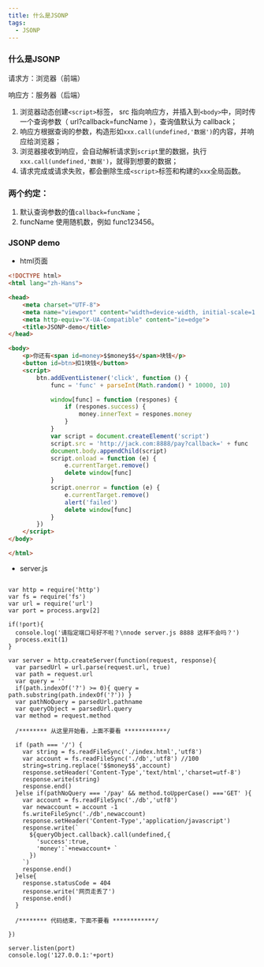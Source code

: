 ```yaml
---
title: 什么是JSONP
tags:
  - JSONP
---
```


### 什么是JSONP

请求方：浏览器（前端）

响应方：服务器（后端）

1. 浏览器动态创建`<script>`标签， src 指向响应方，并插入到`<body>`中，同时传一个查询参数（ url?callback=funcName ），查询值默认为 callback；
2. 响应方根据查询的参数，构造形如`xxx.call(undefined,'数据')`的内容，并响应给浏览器；
3. 浏览器接收到响应，会自动解析请求到`script`里的数据，执行`xxx.call(undefined,'数据')`，就得到想要的数据；
4. 请求完成或请求失败，都会删除生成`<script>`标签和构建的`xxx`全局函数。
<!-- more -->

### 两个约定：

1. 默认查询参数的值`callback=funcName`；
2. funcName 使用随机数，例如 func123456。

### JSONP demo

- html页面

```html
<!DOCTYPE html>
<html lang="zh-Hans">

<head>
    <meta charset="UTF-8">
    <meta name="viewport" content="width=device-width, initial-scale=1.0">
    <meta http-equiv="X-UA-Compatible" content="ie=edge">
    <title>JSONP-demo</title>
</head>

<body>
    <p>你还有<span id=money>$$money$$</span>块钱</p>
    <button id=btn>扣1块钱</button>
    <script>
        btn.addEventListener('click', function () {
            func = 'func' + parseInt(Math.random() * 10000, 10)

            window[func] = function (respones) {
                if (respones.success) {
                    money.innerText = respones.money
                }
            }
            var script = document.createElement('script')
            script.src = 'http://jack.com:8888/pay?callback=' + func
            document.body.appendChild(script)
            script.onload = function (e) {
                e.currentTarget.remove()
                delete window[func]
            }
            script.onerror = function (e) {
                e.currentTarget.remove()
                alert('failed')
                delete window[func]
            }
        })
    </script>
</body>

</html>
```

- server.js

```

var http = require('http')
var fs = require('fs')
var url = require('url')
var port = process.argv[2]

if(!port){
  console.log('请指定端口号好不啦？\nnode server.js 8888 这样不会吗？')
  process.exit(1)
}

var server = http.createServer(function(request, response){
  var parsedUrl = url.parse(request.url, true)
  var path = request.url 
  var query = ''
  if(path.indexOf('?') >= 0){ query = path.substring(path.indexOf('?')) }
  var pathNoQuery = parsedUrl.pathname
  var queryObject = parsedUrl.query
  var method = request.method

  /******** 从这里开始看，上面不要看 ************/

  if (path === '/') {
    var string = fs.readFileSync('./index.html','utf8')
    var account = fs.readFileSync('./db','utf8') //100
    string=string.replace('$$money$$',account)
    response.setHeader('Content-Type','text/html','charset=utf-8')
    response.write(string)
    response.end()
  }else if(pathNoQuery === '/pay' && method.toUpperCase() ==='GET' ){
    var account = fs.readFileSync('./db','utf8') 
    var newaccount = account -1
    fs.writeFileSync('./db',newaccount)
    response.setHeader('Content-Type','application/javascript')
    response.write(`
      ${queryObject.callback}.call(undefined,{
        'success':true,
        'money':`+newaccount+ `
      })
    `)
    response.end()
  }else{
    response.statusCode = 404
    response.write('网页走丢了')
    response.end()
  }

  /******** 代码结束，下面不要看 ************/

})

server.listen(port)
console.log('127.0.0.1:'+port)

```